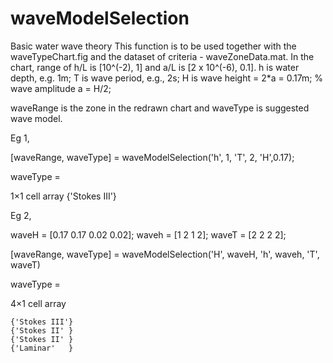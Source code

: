 # waveModelSelection
Basic water wave theory
This function is to be used together with the waveTypeChart.fig and the dataset of criteria - waveZoneData.mat. In the chart, range of h/L is [10^(-2), 1] and a/L is [2 x 10^(-6), 0.1]. h is water depth, e.g. 1m; T is wave period, e.g., 2s; H is wave height = 2*a = 0.17m; % wave amplitude a = H/2;

waveRange is the zone in the redrawn chart and waveType is suggested wave model.

Eg 1, 

[waveRange, waveType]  = waveModelSelection('h', 1, 'T', 2, 'H',0.17);

waveType =

  1×1 cell array
    {'Stokes III'}
    
Eg 2,

waveH = [0.17 0.17 0.02 0.02];
waveh = [1 2 1 2];
waveT = [2 2 2 2];

[waveRange, waveType] = waveModelSelection('H', waveH, 'h', waveh, 'T', waveT)

waveType =

  4×1 cell array

    {'Stokes III'}
    {'Stokes II' }
    {'Stokes II' }
    {'Laminar'   }
